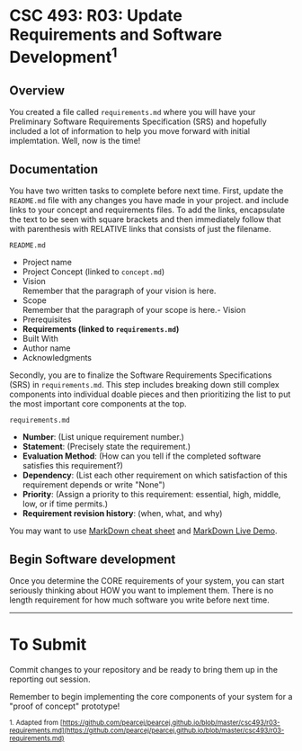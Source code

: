# CSC 493: R03: Update Requirements and Software Development<sup>1</sup>

## Overview
You created a file called <code>requirements.md</code> where you will have your Preliminary Software Requirements Specification (SRS) and hopefully included a lot of information to help you move forward with initial implemtation. Well, now is the time!

## Documentation

You have two written tasks to complete before next time. First, update the <code>README.md</code> file with any changes you have made in your project. and include links to your concept and requirements files. To add the links, encapsulate the text to be seen with square brackets and then immediately follow that with parenthesis with RELATIVE links that consists of just the filename.

<code>README.md</code>
- Project name
- Project Concept (linked to <code>concept.md</code>)
- Vision<br> Remember that the paragraph of your vision is here.
- Scope<br> Remember that the paragraph of your scope is here.- Vision
- Prerequisites
- **Requirements (linked to <code>requirements.md</code>)**
- Built With
- Author name
- Acknowledgments

Secondly, you are to finalize the Software Requirements Specifications (SRS) in <code>requirements.md</code>. This step includes breaking down still complex components into individual doable pieces and then prioritizing the list to put the most important core components at the top. 

<code>requirements.md</code>

  - **Number**: (List unique requirement number.)
  - **Statement**: (Precisely state the requirement.)
  - **Evaluation Method**: (How can you tell if the completed software satisfies this requirement?)
  - **Dependency**: (List each other requirement on which satisfaction of this requirement depends or write "None")
  - **Priority**: (Assign a priority to this requirement: essential, high, middle, low, or if time permits.)
  - **Requirement revision history**: (when, what, and why)


You may want to use [MarkDown cheat sheet](https://github.com/adam-p/markdown-here/wiki/Markdown-Here-Cheatsheet) and [MarkDown Live Demo](http://www.markdown-here.com/livedemo.html).

## Begin Software development

Once you determine the CORE requirements of your system, you can start seriously thinking about HOW you want to implement them. There is no length requirement for how much software you write before next time.

---
# To Submit

Commit changes to your repository and be ready to bring them up in the reporting out session. 

Remember to begin implementing the core components of your system for a "proof of concept" prototype!

<sub>1. Adapted from [https://github.com/pearcej/pearcej.github.io/blob/master/csc493/r03-requirements.md](https://github.com/pearcej/pearcej.github.io/blob/master/csc493/r03-requirements.md)</sub>

